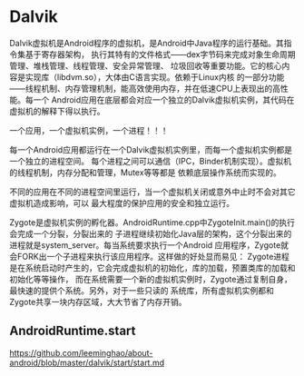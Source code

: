 Dalvik
========================================

Dalvik虚拟机是Android程序的虚拟机，是Android中Java程序的运行基础。其指令集基于寄存器架构，
执行其特有的文件格式——dex字节码来完成对象生命周期管理、堆栈管理、线程管理、安全异常管理、
垃圾回收等重要功能。它的核心内容是实现库（libdvm.so），大体由C语言实现。依赖于Linux内核
的一部分功能——线程机制、内存管理机制，能高效使用内存，并在低速CPU上表现出的高性能。每一个
Android应用在底层都会对应一个独立的Dalvik虚拟机实例，其代码在虚拟机的解释下得以执行。

一个应用，一个虚拟机实例，一个进程！！！

每一个Android应用都运行在一个Dalvik虚拟机实例里，而每一个虚拟机实例都是一个独立的进程空间。
每个进程之间可以通信（IPC，Binder机制实现）。虚拟机的线程机制，内存分配和管理，Mutex等等都是
依赖底层操作系统而实现的。

不同的应用在不同的进程空间里运行，当一个虚拟机关闭或意外中止时不会对其它虚拟机造成影响，可以
最大程度的保护应用的安全和独立运行。

Zygote是虚拟机实例的孵化器。AndroidRuntime.cpp中ZygoteInit.main()的执行会完成一个分裂，分裂出来的
子进程继续初始化Java层的架构，这个分裂出来的进程就是system_server。每当系统要求执行一个Android
应用程序，Zygote就会FORK出一个子进程来执行该应用程序。这样做的好处显而易见：
Zygote进程是在系统启动时产生的，它会完成虚拟机的初始化，库的加载，预置类库的加载和初始化等等操作，
而在系统需要一个新的虚拟机实例时，Zygote通过复制自身，最快速的提供个系统。另外，对于一些只读的
系统库，所有虚拟机实例都和Zygote共享一块内存区域，大大节省了内存开销。

AndroidRuntime.start
----------------------------------------

https://github.com/leeminghao/about-android/blob/master/dalvik/start/start.md
